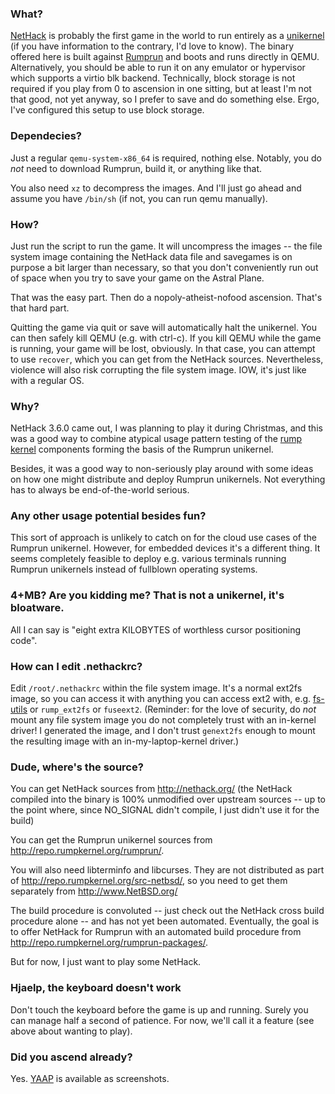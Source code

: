 ### What?

[NetHack](http://nethack.org/) is probably the first game in the world to
run entirely as a [unikernel](https://en.wikipedia.org/wiki/Unikernel)
(if you have information to the contrary, I'd love
to know).  The binary offered here is built against
[Rumprun](http://repo.rumpkernel.org/rumprun) and boots and runs directly
in QEMU.  Alternatively, you should be able to run it on any emulator
or hypervisor which supports a virtio blk backend.  Technically, block
storage is not required if you play from 0 to ascension in one sitting,
but at least I'm not that good, not yet anyway, so I prefer to save and
do something else.  Ergo, I've configured this setup to use block storage.


### Dependecies?

Just a regular `qemu-system-x86_64` is required, nothing else.  Notably,
you do *not* need to download Rumprun, build it, or anything like that.

You also need `xz` to decompress the images.  And I'll just go ahead
and assume you have `/bin/sh` (if not, you can run qemu manually).


### How?

Just run the script to run the game.  It will uncompress the images --
the file system image containing the NetHack data file and savegames is
on purpose a bit larger than necessary, so that you don't conveniently
run out of space when you try to save your game on the Astral Plane.

That was the easy part.  Then do a nopoly-atheist-nofood ascension.
That's that hard part.

Quitting the game via quit or save will automatically halt the
unikernel.  You can then safely kill QEMU (e.g. with ctrl-c).  If you
kill QEMU while the game is running, your game will be lost, obviously.
In that case, you can attempt to use `recover`, which you can get from the
NetHack sources.  Nevertheless, violence will also risk corrupting the
file system image.  IOW, it's just like with a regular OS.


### Why?

NetHack 3.6.0 came out, I was planning to play it during Christmas, and
this was a good way to combine atypical usage pattern testing of the
[rump kernel](http://rumpkernel.org/) components forming the basis of
the Rumprun unikernel.

Besides, it was a good way to non-seriously play around with some ideas
on how one might distribute and deploy Rumprun unikernels.  Not everything
has to always be end-of-the-world serious.


### Any other usage potential besides fun?

This sort of approach is unlikely to catch on for the cloud use
cases of the Rumprun unikernel.  However, for embedded devices
it's a different thing.  It seems completely feasible to deploy
e.g. various terminals running Rumprun unikernels instead of
fullblown operating systems.


### 4+MB?  Are you kidding me?  That is not a unikernel, it's bloatware.

All I can say is "eight extra KILOBYTES of worthless cursor positioning code".


### How can I edit .nethackrc?

Edit `/root/.nethackrc` within the file system image.  It's a normal
ext2fs image, so you can access it with anything you can access ext2
with, e.g. [fs-utils](http://repo.rumpkernel.org/fs-utils) or `rump_ext2fs`
or `fuseext2`.  (Reminder: for the love of security, do *not* mount any
file system image you do not completely trust with an in-kernel driver!
I generated the image, and I don't trust `genext2fs` enough to mount the
resulting image with an in-my-laptop-kernel driver.)


### Dude, where's the source?

You can get NetHack sources from http://nethack.org/
(the NetHack compiled into the binary is 100% unmodified over
upstream sources -- up to the point where, since NO_SIGNAL didn't compile,
I just didn't use it for the build)

You can get the Rumprun unikernel sources from
http://repo.rumpkernel.org/rumprun/.

You will also need libterminfo and libcurses.  They are not distributed
as part of http://repo.rumpkernel.org/src-netbsd/, so you need to get
them separately from http://www.NetBSD.org/

The build procedure is convoluted -- just check out the NetHack cross build
procedure alone -- and has not yet been automated.  Eventually, the goal
is to offer NetHack for Rumprun with an automated build procedure from
http://repo.rumpkernel.org/rumprun-packages/.

But for now, I just want to play some NetHack.


### Hjaelp, the keyboard doesn't work

Don't touch the keyboard before the game is up and running.  Surely you
can manage half a second of patience.  For now, we'll call it a feature
(see above about wanting to play).


### Did you ascend already?

Yes.  [YAAP](http://www.cs.hut.fi/~pooka/yaap-unikernel-20160101/) is
available as screenshots.
